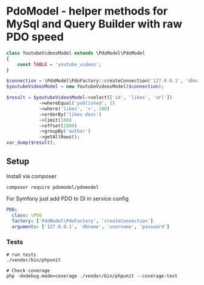 # PdoModel - helper methods for MySql and Query Builder with raw PDO speed
```php
class YoutubeVideosModel extends \PdoModel\PdoModel
{
    const TABLE = 'youtube_videos';
}

$connection = \PdoModel\PdoFactory::createConnection('127.0.0.1', 'dbname', 'username', 'password');
$youtubeVideosModel = new YoutubeVideosModel($connection);

$result = $youtubeVideosModel->select(['id', 'likes', 'url'])
            ->whereEqual('published', 1)
            ->where('likes', '>', 100)
            ->orderBy('likes desc')
            ->limit(100)
            ->offset(2000)
            ->groupBy('author')
            ->getAllRows();
var_dump($result);
```

## Setup
Install via composer
```shell
composer require pdomodel/pdomodel
```

For Symfony just add PDO to DI in service config
```yaml
PDO:
  class: \PDO
  factory: ['PdoModel\PdoFactory', 'createConnection']
  arguments: ['127.0.0.1', 'dbname', 'username', 'password']
```

### Tests
```shell
# run tests
./vendor/bin/phpunit

# Check coverage
php -dxdebug.mode=coverage ./vendor/bin/phpunit --coverage-text
```
